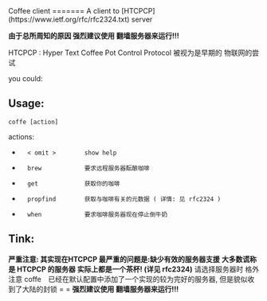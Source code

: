 <meta http-equiv="content-type" content="text/html; charset=UTF-8">
Coffee client
=======
A client to [HTCPCP](https://www.ietf.org/rfc/rfc2324.txt) server

**由于总所周知的原因 强烈建议使用 翻墙服务器来运行!!!**

HTCPCP : Hyper Text Coffee Pot Control Protocol 
被视为是早期的 物联网的尝试

you could:
## Usage:
    
    coffe [action]
    
actions:

-       < omit >        show help
-       brew            要求远程服务器酝酿咖啡
-       get             获取你的咖啡
-       propfind        获取与咖啡有关的元数据 ( 详情: 见 rfc2324 )
-       when            要求咖啡服务器现在停止倒牛奶

## Tink:
**严重注意: 其实现在HTCPCP 最严重的问题是:缺少有效的服务器支援**
**大多数谎称是 HTCPCP 的服务器 实际上都是一个茶杯! (详见 rfc2324)**
请选择服务器时 格外注意
coffe　已经在默认配置中添加了一个实现的较为完好的服务器, 但是貌似收到了大陆的封锁 = =
**强烈建议使用 翻墙服务器来运行!!!**
